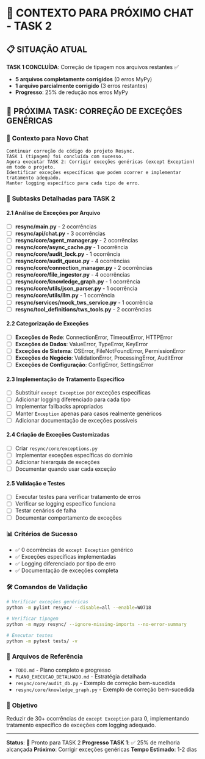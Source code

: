 # 🚀 CONTEXTO PARA PRÓXIMO CHAT - TASK 2

## 📋 SITUAÇÃO ATUAL

**TASK 1 CONCLUÍDA**: Correção de tipagem nos arquivos restantes ✅
- **5 arquivos completamente corrigidos** (0 erros MyPy)
- **1 arquivo parcialmente corrigido** (3 erros restantes)
- **Progresso**: 25% de redução nos erros MyPy

## 🎯 PRÓXIMA TASK: CORREÇÃO DE EXCEÇÕES GENÉRICAS

### 📝 **Contexto para Novo Chat**
```
Continuar correção de código do projeto Resync.
TASK 1 (tipagem) foi concluída com sucesso.
Agora executar TASK 2: Corrigir exceções genéricas (except Exception) em todo o projeto.
Identificar exceções específicas que podem ocorrer e implementar tratamento adequado.
Manter logging específico para cada tipo de erro.
```

### 🔧 **Subtasks Detalhadas para TASK 2**

#### **2.1 Análise de Exceções por Arquivo**
- [ ] **resync/main.py** - 2 ocorrências
- [ ] **resync/api/chat.py** - 3 ocorrências
- [ ] **resync/core/agent_manager.py** - 2 ocorrências
- [ ] **resync/core/async_cache.py** - 1 ocorrência
- [ ] **resync/core/audit_lock.py** - 1 ocorrência
- [ ] **resync/core/audit_queue.py** - 4 ocorrências
- [ ] **resync/core/connection_manager.py** - 2 ocorrências
- [ ] **resync/core/file_ingestor.py** - 4 ocorrências
- [ ] **resync/core/knowledge_graph.py** - 1 ocorrência
- [ ] **resync/core/utils/json_parser.py** - 1 ocorrência
- [ ] **resync/core/utils/llm.py** - 1 ocorrência
- [ ] **resync/services/mock_tws_service.py** - 1 ocorrência
- [ ] **resync/tool_definitions/tws_tools.py** - 2 ocorrências

#### **2.2 Categorização de Exceções**
- [ ] **Exceções de Rede**: ConnectionError, TimeoutError, HTTPError
- [ ] **Exceções de Dados**: ValueError, TypeError, KeyError
- [ ] **Exceções de Sistema**: OSError, FileNotFoundError, PermissionError
- [ ] **Exceções de Negócio**: ValidationError, ProcessingError, AuditError
- [ ] **Exceções de Configuração**: ConfigError, SettingsError

#### **2.3 Implementação de Tratamento Específico**
- [ ] Substituir `except Exception` por exceções específicas
- [ ] Adicionar logging diferenciado para cada tipo
- [ ] Implementar fallbacks apropriados
- [ ] Manter `Exception` apenas para casos realmente genéricos
- [ ] Adicionar documentação de exceções possíveis

#### **2.4 Criação de Exceções Customizadas**
- [ ] Criar `resync/core/exceptions.py`
- [ ] Implementar exceções específicas do domínio
- [ ] Adicionar hierarquia de exceções
- [ ] Documentar quando usar cada exceção

#### **2.5 Validação e Testes**
- [ ] Executar testes para verificar tratamento de erros
- [ ] Verificar se logging específico funciona
- [ ] Testar cenários de falha
- [ ] Documentar comportamento de exceções

### 📊 **Critérios de Sucesso**
- ✅ 0 ocorrências de `except Exception` genérico
- ✅ Exceções específicas implementadas
- ✅ Logging diferenciado por tipo de erro
- ✅ Documentação de exceções completa

### 🛠️ **Comandos de Validação**
```bash
# Verificar exceções genéricas
python -m pylint resync/ --disable=all --enable=W0718

# Verificar tipagem
python -m mypy resync/ --ignore-missing-imports --no-error-summary

# Executar testes
python -m pytest tests/ -v
```

### 📁 **Arquivos de Referência**
- `TODO.md` - Plano completo e progresso
- `PLANO_EXECUCAO_DETALHADO.md` - Estratégia detalhada
- `resync/core/audit_db.py` - Exemplo de correção bem-sucedida
- `resync/core/knowledge_graph.py` - Exemplo de correção bem-sucedida

### 🎯 **Objetivo**
Reduzir de 30+ ocorrências de `except Exception` para 0, implementando tratamento específico de exceções com logging adequado.

---

**Status**: 🔄 Pronto para TASK 2
**Progresso TASK 1**: ✅ 25% de melhoria alcançada
**Próximo**: Corrigir exceções genéricas
**Tempo Estimado**: 1-2 dias
